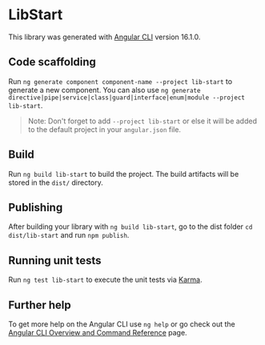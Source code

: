 # LibStart

This library was generated with [Angular CLI](https://github.com/angular/angular-cli) version 16.1.0.

## Code scaffolding

Run `ng generate component component-name --project lib-start` to generate a new component. You can also use `ng generate directive|pipe|service|class|guard|interface|enum|module --project lib-start`.
> Note: Don't forget to add `--project lib-start` or else it will be added to the default project in your `angular.json` file. 

## Build

Run `ng build lib-start` to build the project. The build artifacts will be stored in the `dist/` directory.

## Publishing

After building your library with `ng build lib-start`, go to the dist folder `cd dist/lib-start` and run `npm publish`.

## Running unit tests

Run `ng test lib-start` to execute the unit tests via [Karma](https://karma-runner.github.io).

## Further help

To get more help on the Angular CLI use `ng help` or go check out the [Angular CLI Overview and Command Reference](https://angular.io/cli) page.
